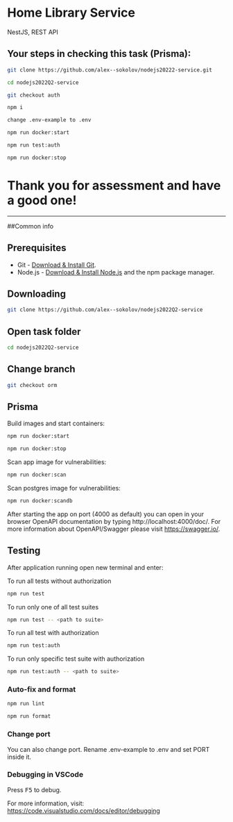 # Home Library Service
NestJS, REST API

## Your steps in checking this task (Prisma):

```bash
git clone https://github.com/alex--sokolov/nodejs20222-service.git
```

```bash
cd nodejs2022Q2-service
```

```bash
git checkout auth
```

```bash
npm i
```

```bash
change .env-example to .env
```

```bash
npm run docker:start
```

```bash
npm run test:auth
```

```bash
npm run docker:stop
```

# Thank you for assessment and have a good one!

___

##Common info

## Prerequisites

- Git - [Download & Install Git](https://git-scm.com/downloads).
- Node.js - [Download & Install Node.js](https://nodejs.org/en/download/) and the npm package manager.

## Downloading

```bash
git clone https://github.com/alex--sokolov/nodejs2022Q2-service
```

## Open task folder 

```bash
cd nodejs2022Q2-service
```

## Change branch

```bash
git checkout orm
```

## Prisma

Build images and start containers:

```bash
npm run docker:start
```

```bash
npm run docker:stop
```

Scan app image for vulnerabilities:

```bash
npm run docker:scan
```

Scan postgres image for vulnerabilities:

```bash
npm run docker:scandb
```

After starting the app on port (4000 as default) you can open
in your browser OpenAPI documentation by typing http://localhost:4000/doc/.
For more information about OpenAPI/Swagger please visit https://swagger.io/.

## Testing

After application running open new terminal and enter:

To run all tests without authorization

```bash
npm run test
```

To run only one of all test suites

```bash
npm run test -- <path to suite>
```

To run all test with authorization

```bash
npm run test:auth
```

To run only specific test suite with authorization

```bash
npm run test:auth -- <path to suite>
```

### Auto-fix and format

```bash
npm run lint
```

```bash
npm run format
```

### Change port

You can also change port.
Rename .env-example to .env and set PORT inside it.

### Debugging in VSCode

Press <kbd>F5</kbd> to debug.

For more information, visit: https://code.visualstudio.com/docs/editor/debugging
